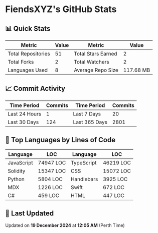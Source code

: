 # FiendsXYZ's GitHub Stats

## 📊 Quick Stats

| Metric               | Value       | Metric               | Value       |
|----------------------|-------------|----------------------|-------------|
| Total Repositories   | 51 | Total Stars Earned   | 2 |
| Total Forks          | 2 | Total Watchers       | 2 |
| Languages Used       | 8 | Average Repo Size    | 117.68 MB |

## 📈 Commit Activity

| Time Period      | Commits      | Time Period      | Commits      |
|------------------|--------------|------------------|--------------|
| Last 24 Hours    | 1 | Last 7 Days      | 20 |
| Last 30 Days     | 124 | Last 365 Days    | 2801 |

## 📝 Top Languages by Lines of Code

| Language       | LOC        | Language       | LOC        |
|----------------|------------|----------------|------------|
| JavaScript       | 74947 LOC  | TypeScript       | 46219 LOC  |
| Solidity       | 15347 LOC  | CSS       | 15072 LOC  |
| Python       | 5804 LOC  | Handlebars       | 3925 LOC  |
| MDX       | 1226 LOC  | Swift       | 672 LOC  |
| C#       | 459 LOC  | HTML       | 447 LOC  |

## 📅 Last Updated

Updated on **19 December 2024** at **12:05 AM** (Perth Time)
